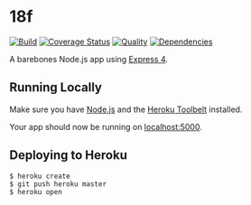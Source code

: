 # 18f

[![Build](https://travis-ci.org/TeraLogics/18F.png)](https://travis-ci.org/TeraLogics/18F)
[![Coverage Status](https://coveralls.io/repos/TeraLogics/18F/badge.png)](https://coveralls.io/r/TeraLogics/18F)
[![Quality](https://codeclimate.com/github/TeraLogics/18F.png)](https://codeclimate.com/github/TeraLogics/18F)
[![Dependencies](https://david-dm.org/TeraLogics/18F.png)](https://david-dm.org/TeraLogics/18F)

A barebones Node.js app using [Express 4](http://expressjs.com/).

## Running Locally

Make sure you have [Node.js](http://nodejs.org/) and the [Heroku Toolbelt](https://toolbelt.heroku.com/) installed.

Your app should now be running on [localhost:5000](http://localhost:5000/).

## Deploying to Heroku

```
$ heroku create
$ git push heroku master
$ heroku open
```
